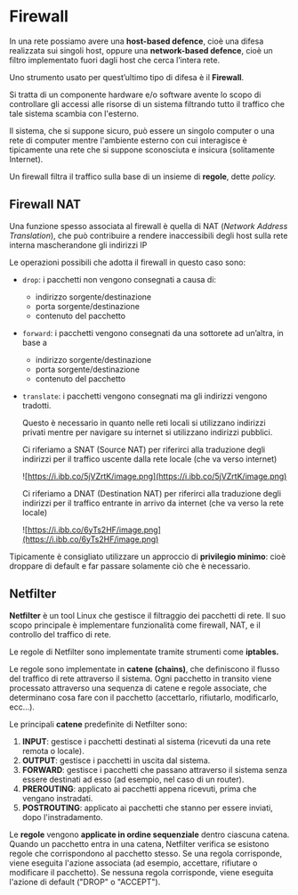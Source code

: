 ﻿# Firewall

In una rete possiamo avere una **host-based defence**, cioè una difesa realizzata sui singoli host, oppure una **network-based defence**, cioè un filtro implementato fuori dagli host che cerca l’intera rete.

Uno strumento usato per quest’ultimo tipo di difesa è il **Firewall**.

Si tratta di un componente hardware e/o software avente lo scopo di controllare gli accessi alle risorse di un sistema filtrando tutto il traffico che tale sistema scambia con l'esterno.

Il sistema, che si suppone sicuro, può essere un singolo computer o una rete di computer mentre l'ambiente esterno con cui interagisce è tipicamente una rete che si suppone sconosciuta e insicura (solitamente Internet).

Un firewall filtra il traffico sulla base di un insieme di **regole**, dette *policy.*

## Firewall NAT

Una funzione spesso associata al firewall è quella di NAT (*Network Address Translation*), che può contribuire a rendere inaccessibili degli host sulla rete interna mascherandone gli indirizzi IP

Le operazioni possibili che adotta il firewall in questo caso sono:

- `drop`: i pacchetti non vengono consegnati a causa di:
    - indirizzo sorgente/destinazione
    - porta sorgente/destinazione
    - contenuto del pacchetto
- `forward`: i pacchetti vengono consegnati da una sottorete ad un’altra, in base a
    - indirizzo sorgente/destinazione
    - porta sorgente/destinazione
    - contenuto del pacchetto
- `translate`: i pacchetti vengono consegnati ma gli indirizzi vengono tradotti.
    
    Questo è necessario in quanto nelle reti locali si utilizzano indirizzi privati mentre per navigare su internet si utilizzano indirizzi pubblici.
    
    Ci riferiamo a SNAT (Source NAT) per riferirci alla traduzione degli indirizzi per il traffico uscente dalla rete locale (che va verso internet)
    
    ![https://i.ibb.co/5jVZrtK/image.png](https://i.ibb.co/5jVZrtK/image.png)
    
    Ci riferiamo a DNAT (Destination NAT) per riferirci alla traduzione degli indirizzi per il traffico entrante in arrivo da internet (che va verso la rete locale)
    
    ![https://i.ibb.co/6yTs2HF/image.png](https://i.ibb.co/6yTs2HF/image.png)
    

Tipicamente è consigliato utilizzare un approccio di **privilegio minimo**: cioè droppare di default e far passare solamente ciò che è necessario.

## Netfilter

**Netfilter** è un tool Linux che gestisce il filtraggio dei pacchetti di rete. Il suo scopo principale è implementare funzionalità come firewall, NAT, e il controllo del traffico di rete.

Le regole di Netfilter sono implementate tramite strumenti come **iptables.**

Le regole sono implementate in **catene (chains)**, che definiscono il flusso del traffico di rete attraverso il sistema. Ogni pacchetto in transito viene processato attraverso una sequenza di catene e regole associate, che determinano cosa fare con il pacchetto (accettarlo, rifiutarlo, modificarlo, ecc…).

Le principali **catene** predefinite di Netfilter sono:

1. **INPUT**: gestisce i pacchetti destinati al sistema (ricevuti da una rete remota o locale).
2. **OUTPUT**: gestisce i pacchetti in uscita dal sistema.
3. **FORWARD**: gestisce i pacchetti che passano attraverso il sistema senza essere destinati ad esso (ad esempio, nel caso di un router).
4. **PREROUTING**: applicato ai pacchetti appena ricevuti, prima che vengano instradati.
5. **POSTROUTING**: applicato ai pacchetti che stanno per essere inviati, dopo l'instradamento.

Le **regole** vengono **applicate in ordine sequenziale** dentro ciascuna catena. Quando un pacchetto entra in una catena, Netfilter verifica se esistono regole che corrispondono al pacchetto stesso. Se una regola corrisponde, viene eseguita l'azione associata (ad esempio, accettare, rifiutare o modificare il pacchetto). Se nessuna regola corrisponde, viene eseguita l'azione di default ("DROP" o "ACCEPT").
